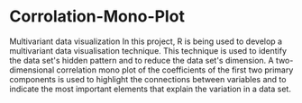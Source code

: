 # Corrolation-Mono-Plot
Multivariant data visualization 
In this project, R is being used to develop a multivariant data visualisation technique. This technique is used to identify the data set's hidden pattern and to reduce the data set's dimension. A two-dimensional correlation mono plot of the coefficients of the first two primary components is used to highlight the connections between variables and to indicate the most important elements that explain the variation in a data set.
